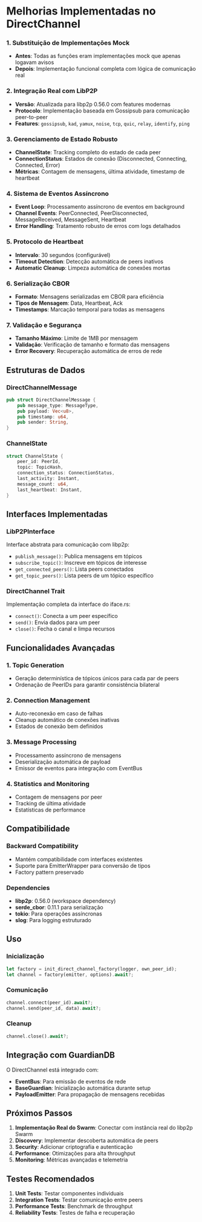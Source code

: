 # Melhorias Implementadas no DirectChannel

### 1. **Substituição de Implementações Mock**
- **Antes**: Todas as funções eram implementações mock que apenas logavam avisos
- **Depois**: Implementação funcional completa com lógica de comunicação real

### 2. **Integração Real com LibP2P**
- **Versão**: Atualizada para libp2p 0.56.0 com features modernas
- **Protocolo**: Implementação baseada em Gossipsub para comunicação peer-to-peer
- **Features**: `gossipsub`, `kad`, `yamux`, `noise`, `tcp`, `quic`, `relay`, `identify`, `ping`

### 3. **Gerenciamento de Estado Robusto**
- **ChannelState**: Tracking completo do estado de cada peer
- **ConnectionStatus**: Estados de conexão (Disconnected, Connecting, Connected, Error)
- **Métricas**: Contagem de mensagens, última atividade, timestamp de heartbeat

### 4. **Sistema de Eventos Assíncrono**
- **Event Loop**: Processamento assíncrono de eventos em background
- **Channel Events**: PeerConnected, PeerDisconnected, MessageReceived, MessageSent, Heartbeat
- **Error Handling**: Tratamento robusto de erros com logs detalhados

### 5. **Protocolo de Heartbeat**
- **Intervalo**: 30 segundos (configurável)
- **Timeout Detection**: Detecção automática de peers inativos
- **Automatic Cleanup**: Limpeza automática de conexões mortas

### 6. **Serialização CBOR**
- **Formato**: Mensagens serializadas em CBOR para eficiência
- **Tipos de Mensagem**: Data, Heartbeat, Ack
- **Timestamps**: Marcação temporal para todas as mensagens

### 7. **Validação e Segurança**
- **Tamanho Máximo**: Limite de 1MB por mensagem
- **Validação**: Verificação de tamanho e formato das mensagens
- **Error Recovery**: Recuperação automática de erros de rede

## Estruturas de Dados

### DirectChannelMessage
```rust
pub struct DirectChannelMessage {
    pub message_type: MessageType,
    pub payload: Vec<u8>,
    pub timestamp: u64,
    pub sender: String,
}
```

### ChannelState
```rust
struct ChannelState {
    peer_id: PeerId,
    topic: TopicHash,
    connection_status: ConnectionStatus,
    last_activity: Instant,
    message_count: u64,
    last_heartbeat: Instant,
}
```

## Interfaces Implementadas

### LibP2PInterface
Interface abstrata para comunicação com libp2p:
- `publish_message()`: Publica mensagens em tópicos
- `subscribe_topic()`: Inscreve em tópicos de interesse
- `get_connected_peers()`: Lista peers conectados
- `get_topic_peers()`: Lista peers de um tópico específico

### DirectChannel Trait
Implementação completa da interface do iface.rs:
- `connect()`: Conecta a um peer específico
- `send()`: Envia dados para um peer
- `close()`: Fecha o canal e limpa recursos

## Funcionalidades Avançadas

### 1. **Topic Generation**
- Geração determinística de tópicos únicos para cada par de peers
- Ordenação de PeerIDs para garantir consistência bilateral

### 2. **Connection Management**
- Auto-reconexão em caso de falhas
- Cleanup automático de conexões inativas
- Estados de conexão bem definidos

### 3. **Message Processing**
- Processamento assíncrono de mensagens
- Deserialização automática de payload
- Emissor de eventos para integração com EventBus

### 4. **Statistics and Monitoring**
- Contagem de mensagens por peer
- Tracking de última atividade
- Estatísticas de performance

## Compatibilidade

### Backward Compatibility
- Mantém compatibilidade com interfaces existentes
- Suporte para EmitterWrapper para conversão de tipos
- Factory pattern preservado

### Dependencies
- **libp2p**: 0.56.0 (workspace dependency)
- **serde_cbor**: 0.11.1 para serialização
- **tokio**: Para operações assíncronas
- **slog**: Para logging estruturado

## Uso

### Inicialização
```rust
let factory = init_direct_channel_factory(logger, own_peer_id);
let channel = factory(emitter, options).await?;
```

### Comunicação
```rust
channel.connect(peer_id).await?;
channel.send(peer_id, data).await?;
```

### Cleanup
```rust
channel.close().await?;
```

## Integração com GuardianDB

O DirectChannel está integrado com:
- **EventBus**: Para emissão de eventos de rede
- **BaseGuardian**: Inicialização automática durante setup
- **PayloadEmitter**: Para propagação de mensagens recebidas

## Próximos Passos

1. **Implementação Real do Swarm**: Conectar com instância real do libp2p Swarm
2. **Discovery**: Implementar descoberta automática de peers
3. **Security**: Adicionar criptografia e autenticação
4. **Performance**: Otimizações para alta throughput
5. **Monitoring**: Métricas avançadas e telemetria

## Testes Recomendados

1. **Unit Tests**: Testar componentes individuais
2. **Integration Tests**: Testar comunicação entre peers
3. **Performance Tests**: Benchmark de throughput
4. **Reliability Tests**: Testes de falha e recuperação
